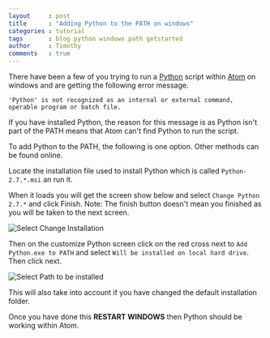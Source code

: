 ```yaml
---
layout     : post
title      : "Adding Python to the PATH on windows"
categories : tutorial
tags       : blog python windows path getstarted
author     : Timothy
comments   : true
---
```


There have been a few of you trying to run a [Python](/languages/python.html) script within [Atom](/tools/Atom.html) on windows and are getting the following error message.

`'Python' is not recognized as an internal or external command, operable program or batch file.`

If you have installed Python, the reason for this message is as Python isn't part of the PATH means that Atom can't find Python to run the script.

To add Python to the PATH, the following is one option.
Other methods can be found online. 

Locate the installation file used to install Python which is called `Python-2.7.*.msi` an run it.

When it loads you will get the screen show below and select `Change Python 2.7.*` and click Finish.
Note: The finish button doesn't mean you finished as you will be taken to the next screen. 

![Select Change Installation](/res/blog_pics/pythonpath1.png)

Then on the customize Python screen click on the red cross next to `Add Python.exe to PATH` and select `Will be installed on local hard drive`.
Then click next.

![Select Path to be installed](/res/blog_pics/pythonpath2.png)

This will also take into account if you have changed the default installation folder. 

Once you have done this **RESTART WINDOWS** then Python should be working within Atom. 
